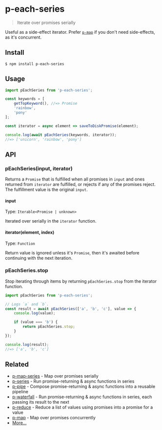 # p-each-series

> Iterate over promises serially

Useful as a side-effect iterator. Prefer [`p-map`](https://github.com/sindresorhus/p-map) if you don't need
side-effects, as it's concurrent.

## Install

```
$ npm install p-each-series
```

## Usage

```js
import pEachSeries from 'p-each-series';

const keywords = [
	getTopKeyword(), //=> Promise
	'rainbow',
	'pony'
];

const iterator = async element => saveToDiskPromise(element);

console.log(await pEachSeries(keywords, iterator));
//=> ['unicorn', 'rainbow', 'pony']
```

## API

### pEachSeries(input, iterator)

Returns a `Promise` that is fulfilled when all promises in `input` and ones returned from `iterator` are fulfilled, or
rejects if any of the promises reject. The fulfillment value is the original `input`.

#### input

Type: `Iterable<Promise | unknown>`

Iterated over serially in the `iterator` function.

#### iterator(element, index)

Type: `Function`

Return value is ignored unless it's `Promise`, then it's awaited before continuing with the next iteration.

### pEachSeries.stop

Stop iterating through items by returning `pEachSeries.stop` from the iterator function.

```js
import pEachSeries from 'p-each-series';

// Logs `a` and `b`.
const result = await pEachSeries(['a', 'b', 'c'], value => {
	console.log(value);

	if (value === 'b') {
		return pEachSeries.stop;
	}
});

console.log(result);
//=> ['a', 'b', 'c']
```

## Related

- [p-map-series](https://github.com/sindresorhus/p-map-series) - Map over promises serially
- [p-series](https://github.com/sindresorhus/p-series) - Run promise-returning & async functions in series
- [p-pipe](https://github.com/sindresorhus/p-pipe) - Compose promise-returning & async functions into a reusable
  pipeline
- [p-waterfall](https://github.com/sindresorhus/p-waterfall) - Run promise-returning & async functions in series, each
  passing its result to the next
- [p-reduce](https://github.com/sindresorhus/p-reduce) - Reduce a list of values using promises into a promise for a
  value
- [p-map](https://github.com/sindresorhus/p-map) - Map over promises concurrently
- [More…](https://github.com/sindresorhus/promise-fun)
